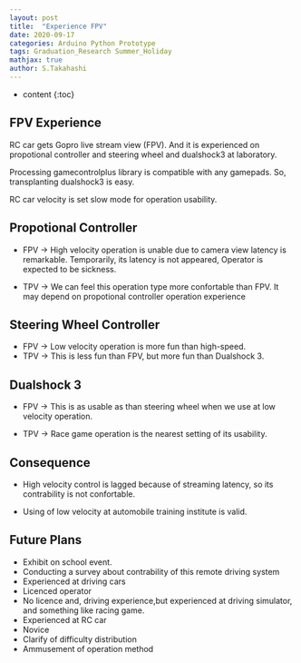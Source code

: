 ```yaml
---
layout: post
title:  "Experience FPV"
date: 2020-09-17
categories: Arduino Python Prototype
tags: Graduation_Research Summer_Holiday
mathjax: true
author: S.Takahashi
---
```


* content
{:toc}

## FPV Experience
RC car gets Gopro live stream view (FPV).
And it is experienced on propotional controller and 
steering wheel and dualshock3 at laboratory.


Processing gamecontrolplus library is compatible with any gamepads. So, transplanting dualshock3 is easy.


RC car velocity is set slow mode for operation usability.

## Propotional Controller

- FPV -> High velocity operation is unable due to camera view latency is remarkable. Temporarily, its latency is not appeared, Operator is expected to be sickness.

- TPV -> We can feel this operation type more confortable than FPV. It may depend on propotional controller operation experience




## Steering Wheel Controller

- FPV -> Low velocity operation is more fun than high-speed.
- TPV -> This is less fun than FPV, but more fun than Dualshock 3.

## Dualshock 3

- FPV -> This is as usable as than steering wheel when we use at low velocity operation.

- TPV -> Race game operation is the nearest setting of its usability.


## Consequence

- High velocity control is lagged because of streaming latency, so its contrability is not confortable.

- Using of low velocity at automobile training institute is valid.

## Future Plans
- Exhibit on school event.
- Conducting a survey about contrability of this remote driving system
- Experienced at driving cars
- Licenced operator
- No licence and, driving experience,but experienced at driving simulator, and something like racing game.
- Experienced at RC car
- Novice
- Clarify of difficulty distribution
- Ammusement of operation method